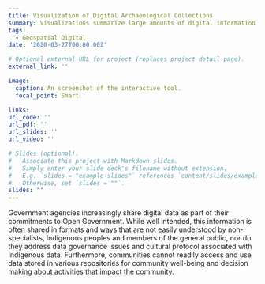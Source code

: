 ```yaml
---
title: Visualization of Digital Archaeological Collections
summary: Visualizations summarize large amounts of digital information and allow the grouping and filtering of data. With visualization tools, archaeologists and community members can interact with digital archaeological information to gain insight into patterns.
tags:
  - Geospatial Digital
date: '2020-03-27T00:00:00Z'

# Optional external URL for project (replaces project detail page).
external_link: ''

image:
  caption: An screenshot of the interactive tool.
  focal_point: Smart

links: 
url_code: ''
url_pdf: ''
url_slides: ''
url_video: ''

# Slides (optional).
#   Associate this project with Markdown slides.
#   Simply enter your slide deck's filename without extension.
#   E.g. `slides = "example-slides"` references `content/slides/example-slides.md`.
#   Otherwise, set `slides = ""`.
slides: ""
---
```


Government agencies increasingly share digital data as part of their commitments to Open Government. While well intended, this information is often shared in formats and ways that are not easily understood by non-specialists, Indigenous peoples and members of the general public, nor do they address data governance issues and cultural protocol associated with Indigenous data. Furthermore, communities cannot readily access and use data stored in various repositories for community well-being and decision making about activities that impact the community. 